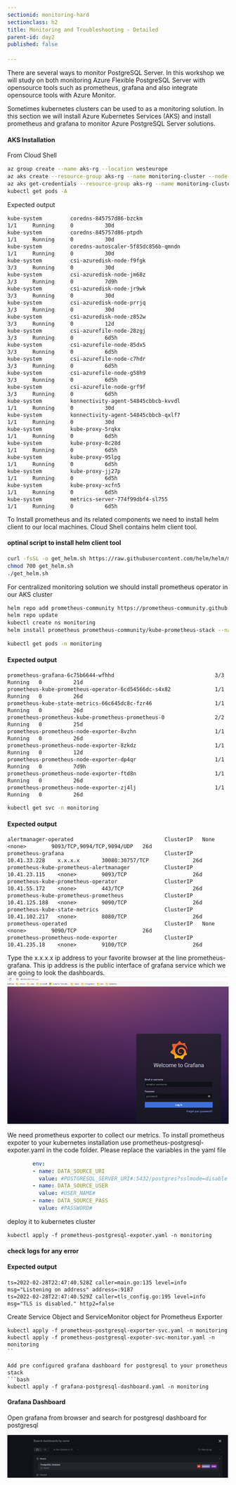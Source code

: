 ```yaml
---
sectionid: monitoring-hard
sectionclass: h2
title: Monitoring and Troubleshooting - Detailed
parent-id: day2
published: false

---
```

There are several ways to monitor PostgreSQL Server. In this workshop we will study on both monitoring Azure Flexible PostgreSQL Server with opensource tools such as prometheus, grafana and also integrate opensource tools with Azure Monitor.

Sometimes kubernetes clusters can be used to as a monitoring solution. In this section we will install Azure Kubernetes Services (AKS) and install prometheus and grafana to monitor Azure PostgreSQL Server solutions.

#### AKS Installation
From Cloud Shell
```bash
az group create --name aks-rg --location westeurope
az aks create --resource-group aks-rg --name monitoring-cluster --node-count 3 --enable-addons monitoring --generate-ssh-keys
az aks get-credentials --resource-group aks-rg --name monitoring-cluster
kubectl get pods -A
```

Expected output
```
kube-system         coredns-845757d86-bzckm                                           1/1     Running     0          30d
kube-system         coredns-845757d86-ptpdh                                           1/1     Running     0          30d
kube-system         coredns-autoscaler-5f85dc856b-qmndn                               1/1     Running     0          30d
kube-system         csi-azuredisk-node-f9fgk                                          3/3     Running     0          30d
kube-system         csi-azuredisk-node-jm68z                                          3/3     Running     0          7d9h
kube-system         csi-azuredisk-node-jr9wk                                          3/3     Running     0          30d
kube-system         csi-azuredisk-node-prrjq                                          3/3     Running     0          30d
kube-system         csi-azuredisk-node-z852w                                          3/3     Running     0          12d
kube-system         csi-azurefile-node-28zgj                                          3/3     Running     0          6d5h
kube-system         csi-azurefile-node-85dx5                                          3/3     Running     0          6d5h
kube-system         csi-azurefile-node-c7hdr                                          3/3     Running     0          6d5h
kube-system         csi-azurefile-node-g58h9                                          3/3     Running     0          6d5h
kube-system         csi-azurefile-node-grf9f                                          3/3     Running     0          6d5h
kube-system         konnectivity-agent-54845cbbcb-kvvdl                               1/1     Running     0          30d
kube-system         konnectivity-agent-54845cbbcb-qxlf7                               1/1     Running     0          30d
kube-system         kube-proxy-5rqkx                                                  1/1     Running     0          6d5h
kube-system         kube-proxy-8c28d                                                  1/1     Running     0          6d5h
kube-system         kube-proxy-95lpg                                                  1/1     Running     0          6d5h
kube-system         kube-proxy-jj27p                                                  1/1     Running     0          6d5h
kube-system         kube-proxy-xcfn5                                                  1/1     Running     0          6d5h
kube-system         metrics-server-774f99dbf4-sl755                                   1/1     Running     0          6d5h
```

To Install prometheus and its related components we need to install helm client to our local machines. Cloud Shell contains helm client tool.

#### optinal script to install helm client tool
```bash
curl -fsSL -o get_helm.sh https://raw.githubusercontent.com/helm/helm/main/scripts/get-helm-3
chmod 700 get_helm.sh
./get_helm.sh
```

For centralized monitoring solution we should install prometheus operator in our AKS cluster
```bash
helm repo add prometheus-community https://prometheus-community.github.io/helm-charts
helm repo update
kubectl create ns monitoring
helm install prometheus prometheus-community/kube-prometheus-stack --namespace monitoring --set grafana.service.type=LoadBalancer
```


```bash
kubectl get pods -n monitoring
```
#### Expected output
```
prometheus-grafana-6c75b6644-wfhhd                                3/3     Running   0          21d
prometheus-kube-prometheus-operator-6cd54566dc-s4x82              1/1     Running   0          26d
prometheus-kube-state-metrics-66c645dc8c-fzr46                    1/1     Running   0          26d
prometheus-prometheus-kube-prometheus-prometheus-0                2/2     Running   0          25d
prometheus-prometheus-node-exporter-8vzhn                         1/1     Running   0          26d
prometheus-prometheus-node-exporter-8zkdz                         1/1     Running   0          12d
prometheus-prometheus-node-exporter-dp4qr                         1/1     Running   0          7d9h
prometheus-prometheus-node-exporter-ftd8n                         1/1     Running   0          26d
prometheus-prometheus-node-exporter-zj4lj                         1/1     Running   0          26d
```
```bash
kubectl get svc -n monitoring
```
#### Expected output
```
alertmanager-operated                             ClusterIP   None            <none>        9093/TCP,9094/TCP,9094/UDP   26d
prometheus-grafana                                ClusterIP   10.41.33.228    x.x.x.x       30080:30757/TCP              26d
prometheus-kube-prometheus-alertmanager           ClusterIP   10.41.23.115    <none>        9093/TCP                     26d
prometheus-kube-prometheus-operator               ClusterIP   10.41.55.172    <none>        443/TCP                      26d
prometheus-kube-prometheus-prometheus             ClusterIP   10.41.125.188   <none>        9090/TCP                     26d
prometheus-kube-state-metrics                     ClusterIP   10.41.102.217   <none>        8080/TCP                     26d
prometheus-operated                               ClusterIP   None            <none>        9090/TCP                     26d
prometheus-prometheus-node-exporter               ClusterIP   10.41.235.18    <none>        9100/TCP                     26d
```
Type the x.x.x.x ip address to your favorite browser at the line prometheus-grafana. This ip address is the public interface of grafana service which we are going to look the dashboards. 
![Grafana](../media/postgresql-monitoring-grafana.png)

We need prometheus exporter to collect our metrics. To install prometheus expoter to your kubernetes installation use prometheus-postgresql-expoter.yaml in the code folder. Please replace the variables in the yaml file
```yaml
        env:
        - name: DATA_SOURCE_URI
          value: #POSTGRESQL_SERVER_URI#:5432/postgres?sslmode=disable
        - name: DATA_SOURCE_USER
          value: #USER_NAME#
        - name: DATA_SOURCE_PASS
          value: #PASSWORD#
```

deploy it to kubernetes cluster
```
kubectl apply -f prometheus-postgresql-expoter.yaml -n monitoring
```

#### check logs for any error
#### Expected output
```
ts=2022-02-28T22:47:40.528Z caller=main.go:135 level=info msg="Listening on address" address=:9187
ts=2022-02-28T22:47:40.529Z caller=tls_config.go:195 level=info msg="TLS is disabled." http2=false

```
Create Service Object and ServiceMonitor object for Prometheus Exporter
```
kubectl apply -f prometheus-postgresql-exporter-svc.yaml -n monitoring
kubectl apply -f prometheus-postgresql-expoter-svc-monitor.yaml -n monitoring
``

Add pre configured grafana dashboard for postgresql to your prometheus stack 
```bash
kubectl apply -f grafana-postgresql-dashboard.yaml -n monitoring
```
#### Grafana Dashboard
Open grafana from browser and search for postgresql dashboard for postgresql

![Grafana](../media/postgresql-monitoring-grafana2.png)

